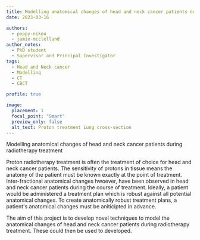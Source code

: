 ```yaml
---
title: Modelling anatomical changes of head and neck cancer patients during radiotherapy treatment
date: 2023-03-16

authors: 
  - poppy-nikou
  - jamie-mcclelland
author_notes:
  - PhD student
  - Supervisor and Principal Investigator
tags:
  - Head and Neck cancer
  - Modelling
  - CT 
  - CBCT

profile: true

image:
  placement: 1
  focal_point: "Smart"
  preview_only: false
  alt_text: Proton treatment Lung cross-section
---
```


Modelling anatomical changes of head and neck cancer patients during radiotherapy treatment

<!--more-->

Proton radiotherapy treatment is often the treatment of choice for head and neck
cancer patients. The sensitivity of protons in tissue means the anatomy of the patient must be known exactly at the point of treatment. Inter-fractional anatomical changes hwoever, have been observed in head and neck cancer patients during the course of treatment. Ideally, a patient would be administered a treatment plan which is robust against all potential anatomical changes. To create anatomically robust treatment plans, a patient's anatomical changes must be aniticipted in advance.

The aim of this project is to develop novel techniques to model the anatomical changes of head and neck cancer patients during radiotherapy treatment. These could then be used to developed.




